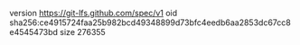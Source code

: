 version https://git-lfs.github.com/spec/v1
oid sha256:ce4915724faa25b982bcd49348899d73bfc4eedb6aa2853dc67cc8e4545473bd
size 276355
